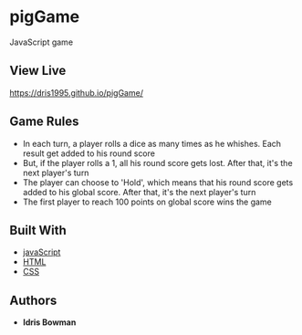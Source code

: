 # pigGame
JavaScript game 

## View Live
https://dris1995.github.io/pigGame/

## Game Rules
* In each turn, a player rolls a dice as many times as he whishes. Each result get added to his round score
* But, if the player rolls a 1, all his round score gets lost. After that, it's the next player's turn
* The player can choose to 'Hold', which means that his round score gets added to his global score. After that, it's the next player's turn
* The first player to reach 100 points on global score wins the game

## Built With

* [javaScript](https://developer.mozilla.org/en-US/docs/Web/JavaScript) 
* [HTML](https://developer.mozilla.org/en-US/docs/Web/HTML)
* [CSS](https://developer.mozilla.org/en-US/docs/Web/CSS)


## Authors

* **Idris Bowman** 
